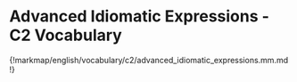 # Advanced Idiomatic Expressions - C2 Vocabulary

{!markmap/english/vocabulary/c2/advanced_idiomatic_expressions.mm.md!}
